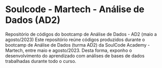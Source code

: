 # Soulcode - Martech - Análise de Dados (AD2)
Repositório de códigos do bootcamp de Análise de Dados - AD2 (maio a agosto/2023)
Este repositório reúne códigos produzidos durante o bootcamp de Análise de Dados (turma AD2) da SoulCode Academy - Martech, entre maio e agosto/2023.
Desta forma, exponho o desenvolvimento do aprendizado com análises de bases de dados trabalhadas durante todo o curso.
